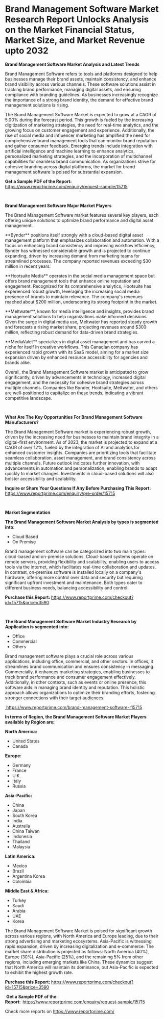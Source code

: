 <p><h1>Brand Management Software Market Research Report Unlocks Analysis on the Market Financial Status, Market Size, and Market Revenue upto 2032</h1></p><p><strong>Brand Management Software Market Analysis and Latest Trends</strong></p>
<p><p>Brand Management Software refers to tools and platforms designed to help businesses manage their brand assets, maintain consistency, and enhance brand visibility across various channels. These software solutions assist in tracking brand performance, managing digital assets, and ensuring compliance with branding guidelines. As businesses increasingly recognize the importance of a strong brand identity, the demand for effective brand management solutions is rising.</p><p>The Brand Management Software Market is expected to grow at a CAGR of 5.00% during the forecast period. This growth is fueled by the increasing digitization of marketing strategies, the need for real-time analytics, and the growing focus on customer engagement and experience. Additionally, the rise of social media and influencer marketing has amplified the need for comprehensive brand management tools that can monitor brand reputation and gather consumer feedback. Emerging trends include integration with artificial intelligence and machine learning to enhance analytics, personalized marketing strategies, and the incorporation of multichannel capabilities for seamless brand communication. As organizations strive for cohesive branding across digital platforms, the market for brand management software is poised for substantial expansion.</p></p>
<p><strong>Get a Sample PDF of the Report:&nbsp;</strong> <a href="https://www.reportprime.com/enquiry/request-sample/15715?utm_campaign=2271&utm_medium=2&utm_source=Github&utm_content=ia&utm_term=20032025&utm_id=brand-management-software">https://www.reportprime.com/enquiry/request-sample/15715</a></p>
<p>&nbsp;</p>
<p><strong>Brand Management Software Major Market Players</strong></p>
<p><p>The Brand Management Software market features several key players, each offering unique solutions to optimize brand performance and digital asset management. </p><p>**Bynder** positions itself strongly with a cloud-based digital asset management platform that emphasizes collaboration and automation. With a focus on enhancing brand consistency and improving workflow efficiency, Bynder has witnessed considerable growth and is projected to continue expanding, driven by increasing demand from marketing teams for streamlined processes. The company reported revenues exceeding $30 million in recent years.</p><p>**Hootsuite Media** operates in the social media management space but offers brand management tools that enhance online reputation and engagement. Recognized for its comprehensive analytics, Hootsuite has experienced robust growth, leveraging the increasing social media presence of brands to maintain relevance. The company's revenues reached about $200 million, underscoring its strong footprint in the market.</p><p>**Meltwater**, known for media intelligence and insights, provides brand management solutions to help organizations make informed decisions. Given the surge in digital media use, Meltwater has reported steady growth and forecasts a rising market share, projecting revenues around $300 million, reflecting robust demand for data-driven brand strategies.</p><p>**MediaValet** specializes in digital asset management and has carved a niche for itself in creative workflows. This Canadian company has experienced rapid growth with its SaaS model, aiming for a market size expansion driven by enhanced resource accessibility for agencies and brands alike. </p><p>Overall, the Brand Management Software market is anticipated to grow significantly, driven by advancements in technology, increased digital engagement, and the necessity for cohesive brand strategies across multiple channels. Companies like Bynder, Hootsuite, Meltwater, and others are well-positioned to capitalize on these trends, indicating a vibrant competitive landscape.</p></p>
<p>&nbsp;</p>
<p><strong>What Are The Key Opportunities For Brand Management Software Manufacturers?</strong></p>
<p><p>The Brand Management Software market is experiencing robust growth, driven by the increasing need for businesses to maintain brand integrity in a digital-first environment. As of 2023, the market is projected to expand at a CAGR of over 12%, fueled by the integration of AI and analytics for enhanced customer insights. Companies are prioritizing tools that facilitate seamless collaboration, asset management, and brand consistency across multiple channels. Future outlook indicates further innovation, with advancements in automation and personalization, enabling brands to adapt quickly to market changes. Investments in cloud-based solutions will also bolster accessibility and scalability.</p></p>
<p><strong>Inquire or Share Your Questions If Any Before Purchasing This Report:</strong> <a href="https://www.reportprime.com/enquiry/pre-order/15715?utm_campaign=2271&utm_medium=2&utm_source=Github&utm_content=ia&utm_term=20032025&utm_id=brand-management-software">https://www.reportprime.com/enquiry/pre-order/15715</a></p>
<p>&nbsp;</p>
<p><strong>Market Segmentation</strong></p>
<p><strong>The Brand Management Software Market Analysis by types is segmented into:</strong></p>
<p><ul><li>Cloud Based</li><li>On Premise</li></ul></p>
<p><p>Brand management software can be categorized into two main types: cloud-based and on-premise solutions. Cloud-based systems operate on remote servers, providing flexibility and scalability, enabling users to access tools via the internet, which facilitates real-time collaboration and updates. In contrast, on-premise software is installed locally on a company's hardware, offering more control over data and security but requiring significant upfront investment and maintenance. Both types cater to different business needs, balancing accessibility and control.</p></p>
<p><strong>Purchase this Report:&nbsp;</strong><a href="https://www.reportprime.com/checkout?id=15715&price=3590&utm_campaign=2271&utm_medium=2&utm_source=Github&utm_content=ia&utm_term=20032025&utm_id=brand-management-software">https://www.reportprime.com/checkout?id=15715&price=3590</a></p>
<p>&nbsp;</p>
<p><strong>The Brand Management Software Market Industry Research by Application is segmented into:</strong></p>
<p><ul><li>Office</li><li>Commercial</li><li>Others</li></ul></p>
<p><p>Brand management software plays a crucial role across various applications, including office, commercial, and other sectors. In offices, it streamlines brand communication and ensures consistency in messaging. Commercially, it enhances marketing strategies, enabling businesses to track brand performance and consumer engagement effectively. Additionally, in other contexts, such as events or online presence, this software aids in managing brand identity and reputation. This holistic approach allows organizations to optimize their branding efforts, fostering stronger connections with their target audiences.</p></p>
<p><a href="https://www.reportprime.com/brand-management-software-r15715?utm_campaign=2271&utm_medium=2&utm_source=Github&utm_content=ia&utm_term=20032025&utm_id=brand-management-software">&nbsp;https://www.reportprime.com/brand-management-software-r15715</a></p>
<p><strong>In terms of Region, the Brand Management Software Market Players available by Region are:</strong></p>
<p>
    <p> <strong> North America: </strong>
        <ul>
            <li>United States</li>
            <li>Canada</li>
        </ul>
        </p> 
    <p> <strong> Europe: </strong>
        <ul>
            <li>Germany</li>
            <li>France</li>
            <li>U.K.</li>
            <li>Italy</li>
            <li>Russia</li>
        </ul>
        </p> 
    <p> <strong> Asia-Pacific: </strong>
        <ul>
            <li>China</li>
            <li>Japan</li>
            <li>South Korea</li>
            <li>India</li>
            <li>Australia</li>
            <li>China Taiwan</li>
            <li>Indonesia</li>
            <li>Thailand</li>
            <li>Malaysia</li>
        </ul>
        </p> 
    <p> <strong> Latin America: </strong>
        <ul>
            <li>Mexico</li>
            <li>Brazil</li>
            <li>Argentina Korea</li>
            <li>Colombia</li>
        </ul>
        </p> 
    <p> <strong> Middle East & Africa: </strong>
        <ul>
            <li>Turkey</li>
            <li>Saudi</li>
            <li>Arabia</li>
            <li>UAE</li>
            <li>Korea</li>
        </ul>
    </p>
    </p>
<p><p>The Brand Management Software Market is poised for significant growth across various regions, with North America and Europe leading, due to their strong advertising and marketing ecosystems. Asia-Pacific is witnessing rapid expansion, driven by increasing digitalization and e-commerce. The market share distribution is projected as follows: North America (40%), Europe (30%), Asia-Pacific (25%), and the remaining 5% from other regions, including emerging markets like China. These dynamics suggest that North America will maintain its dominance, but Asia-Pacific is expected to exhibit the highest growth rate.</p></p>
<p><strong>Purchase this Report: </strong><a href="https://www.reportprime.com/checkout?id=15715&price=3590&utm_campaign=2271&utm_medium=2&utm_source=Github&utm_content=ia&utm_term=20032025&utm_id=brand-management-software">https://www.reportprime.com/checkout?id=15715&price=3590</a></p>
<p>&nbsp;<strong>Get a Sample PDF of the Report:&nbsp;&nbsp;</strong><a href="https://www.reportprime.com/enquiry/request-sample/15715?utm_campaign=2271&utm_medium=2&utm_source=Github&utm_content=ia&utm_term=20032025&utm_id=brand-management-software">https://www.reportprime.com/enquiry/request-sample/15715</a></p>
<p><strong></strong></p>
<p>Check more reports on <a href="https://www.reportprime.com/?utm_campaign=2271&utm_medium=2&utm_source=Github&utm_content=ia&utm_term=20032025&utm_id=brand-management-software">https://www.reportprime.com/</a></p>
